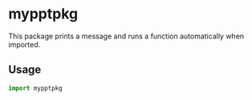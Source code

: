 # mypptpkg

This package prints a message and runs a function automatically when imported.

## Usage

```python
import mypptpkg

